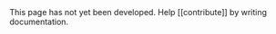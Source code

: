 <summary>
    This page has not yet been developed.  Help [[contribute]] by writing documentation.
</summary>


